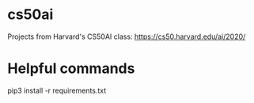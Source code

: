 # cs50ai
Projects from Harvard's CS50AI class: https://cs50.harvard.edu/ai/2020/

# Helpful commands
pip3 install -r requirements.txt
